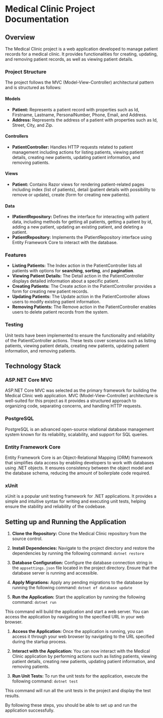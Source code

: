 # Medical Clinic Project Documentation

## Overview
The Medical Clinic project is a web application developed to manage patient records for a medical clinic. It provides functionalities for creating, updating, and removing patient records, as well as viewing patient details.

### Project Structure
The project follows the MVC (Model-View-Controller) architectural pattern and is structured as follows:


#### Models
- **Patient:** Represents a patient record with properties such as Id, Firstname, Lastname, PersonalNumber, Phone, Email, and Address.
- **Address:** Represents the address of a patient with properties such as Id, Street, City, and Zip.


#### Controllers
- **PatientController:** Handles HTTP requests related to patient management including actions for listing patients, viewing patient details, creating new patients, updating patient information, and removing patients.

#### Views
- **Patient:** Contains Razor views for rendering patient-related pages including index (list of patients), detail (patient details with possibility to remove or update), create (form for creating new patients).

#### Data
- **IPatientRepository:** Defines the interface for interacting with patient data, including methods for getting all patients, getting a patient by id, adding a new patient, updating an existing patient, and deleting a patient.
- **PatientRepository:** Implements the IPatientRepository interface using Entity Framework Core to interact with the database.

### Features
- **Listing Patients:** The Index action in the PatientController lists all patients with options for **searching**, **sorting**, and **pagination**.
- **Viewing Patient Details:** The Detail action in the PatientController displays detailed information about a specific patient.
- **Creating Patients:** The Create action in the PatientController provides a form for creating new patient records.
- **Updating Patients:** The Update action in the PatientController allows users to modify existing patient information.
- **Removing Patients:** The Remove action in the PatientController enables users to delete patient records from the system.

### Testing
Unit tests have been implemented to ensure the functionality and reliability of the PatientController actions. These tests cover scenarios such as listing patients, viewing patient details, creating new patients, updating patient information, and removing patients.

## Technology Stack

### ASP.NET Core MVC

ASP.NET Core MVC was selected as the primary framework for building the Medical Clinic web application. MVC (Model-View-Controller) architecture is well-suited for this project as it provides a structured approach to organizing code, separating concerns, and handling HTTP requests.

### PostgreSQL

PostgreSQL is an advanced open-source relational database management system known for its reliability, scalability, and support for SQL queries.

### Entity Framework Core

Entity Framework Core is an Object-Relational Mapping (ORM) framework that simplifies data access by enabling developers to work with databases using .NET objects. It ensures consistency between the object model and the database schema, reducing the amount of boilerplate code required.

### xUnit

xUnit is a popular unit testing framework for .NET applications. It provides a simple and intuitive syntax for writing and executing unit tests, helping ensure the stability and reliability of the codebase.

## Setting up and Running the Application

1. **Clone the Repository:**
   Clone the Medical Clinic repository from the source control.

2. **Install Dependencies:**
   Navigate to the project directory and restore the dependencies by running the following command:
`dotnet restore`

1. **Database Configuration:**
Configure the database connection string in the `appsettings.json` file located in the project directory. Ensure that the database server is running and accessible.

1. **Apply Migrations:**
Apply any pending migrations to the database by running the following command:
`dotnet ef database update`

1. **Run the Application:**
Start the application by running the following command:
`dotnet run`

This command will build the application and start a web server. You can access the application by navigating to the specified URL in your web browser.

1. **Access the Application:**
Once the application is running, you can access it through your web browser by navigating to the URL specified during the startup process.

1. **Interact with the Application:**
You can now interact with the Medical Clinic application by performing actions such as listing patients, viewing patient details, creating new patients, updating patient information, and removing patients.

1. **Run Unit Tests:**
To run the unit tests for the application, execute the following command:
`dotnet test`

This command will run all the unit tests in the project and display the test results.

By following these steps, you should be able to set up and run the application successfully.